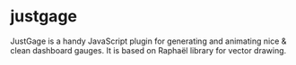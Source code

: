 justgage
========

JustGage is a handy JavaScript plugin for generating and animating nice &amp; clean dashboard gauges. It is based on Raphaël library for vector drawing.